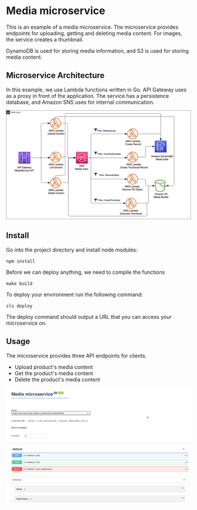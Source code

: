 # Media microservice

This is an example of a media microservice. The microservice provides endpoints for uploading, getting and deleting
media content. For images, the service creates a thumbnail.

DynamoDB is used for storing media information, and S3 is used for storing media content.

## Microservice Architecture

In this example, we use Lambda functions written in Go. API Gateway uses as a proxy in front of the application. The
service has a persistence database, and Amazon SNS uses for internal communication.

![Architecture](./assets/Architecture.png)

## Install

Go into the project directory and install node modules:

```shell
npm install
```

Before we can deploy anything, we need to compile the functions

```shell
make build
```

To deploy your environment run the following command:

```shell
sls deploy
```

The deploy command should output a URL that you can access your microservice on.

## Usage

The microservice provides three API endpoints for clients.

- Upload product's media content
- Get the product's media content
- Delete the product's media content

![APIs](./assets/swagger.png)